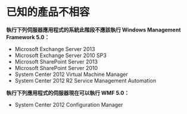 # 已知的產品不相容

**執行下列伺服器應用程式的系統此階段不應該執行 Windows Management Framework 5.0：**

- Microsoft Exchange Server 2013
- Microsoft Exchange Server 2010 SP3
- Microsoft SharePoint Server 2013
- Microsoft SharePoint Server 2010
- System Center 2012 Virtual Machine Manager
- System Center 2012 R2 Service Management Automation

**執行下列應用程式的伺服器現在可以執行 WMF 5.0：**

- System Center 2012 Configuration Manager


<!--HONumber=Apr16_HO2-->


